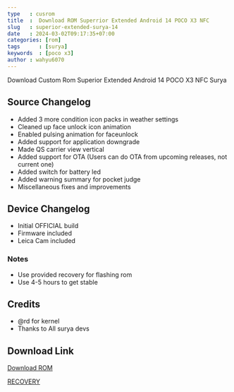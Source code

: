 ```yaml
---
type   : cusrom
title  :  Download ROM Superrior Extended Android 14 POCO X3 NFC
slug   : superior-extended-surya-14
date   : 2024-03-02T09:17:35+07:00
categories: [rom]
tags      : [surya]
keywords  : [poco x3]
author : wahyu6070
---
```


Download Custom Rom Superior Extended Android 14 POCO X3 NFC Surya


## Source Changelog
- Added 3 more condition icon packs in weather settings
- Cleaned up face unlock icon animation
- Enabled pulsing animation for faceunlock
- Added support for application downgrade
- Made QS carrier view vertical
- Added support for OTA (Users can do OTA from upcoming releases, not current one)
- Added switch for battery led
- Added warning summary for pocket judge
- Miscellaneous fixes and improvements

## Device Changelog
- Initial OFFICIAL build
- Firmware included 
- Leica Cam included

### Notes
- Use provided recovery for flashing rom
- Use 4-5 hours to get stable

## Credits
- @rd for kernel
- Thanks to All surya devs


## Download Link
[Download ROM](https://sourceforge.net/projects/superiorextended/files/surya/gapps/)

[RECOVERY](https://sourceforge.net/projects/superiorextended/files/surya/gapps/)

